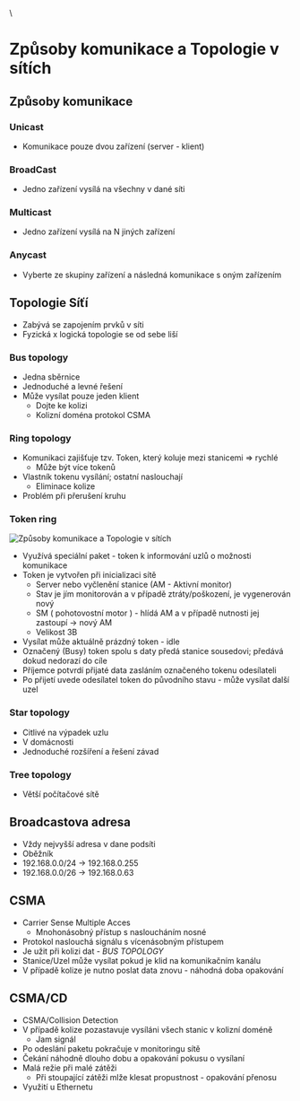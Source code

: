 \

# Způsoby komunikace a Topologie v sítích

## Způsoby komunikace

### Unicast

- Komunikace pouze dvou zařízení (server - klient)

### BroadCast

- Jedno zařízení vysílá na všechny v dané síti

### Multicast

- Jedno zařízení vysílá na N jiných zařízení

### Anycast

- Vyberte ze skupiny zařízení a následná komunikace s oným zařízením

## Topologie Síťí

- Zabývá se zapojením prvků v síti
- Fyzická x logická topologie se od sebe liší

### Bus topology

- Jedna sběrnice
- Jednoduché a levné řešení
- Může vysílat pouze jeden klient
  - Dojte ke kolizi
  - Kolizní doména protokol CSMA

### Ring topology

- Komunikaci zajišťuje tzv. Token, který koluje mezi stanicemi => rychlé
  - Může být více tokenů
- Vlastník tokenu vysílání; ostatní naslouchají
  - Eliminace kolize
- Problém při přerušení kruhu

### Token ring

![Způsoby komunikace a Topologie v sítích](images/Způsoby%20komunikace%20a%20Topologie%20v%20sítích.jpeg)

- Využívá speciální paket - token k informování uzlů o možnosti komunikace
- Token je vytvořen při inicializaci sítě
  - Server nebo vyčlenění stanice (AM - Aktivní monitor)
  - Stav je jím monitorován a v případě ztráty/poškození, je vygenerován nový
  - SM ( pohotovostní motor ) - hlídá AM a v případě nutnosti jej zastoupí -> nový AM
  - Velikost 3B
- Vysílat může aktuálně prázdný token - idle
- Označený (Busy) token spolu s daty předá stanice sousedovi; předává dokud nedorazí do cíle
- Příjemce potvrdí přijaté data zasláním označeného tokenu odesílateli
- Po přijetí uvede odesílatel token do původního stavu - může vysílat další uzel

### Star topology

- Citlivé na výpadek uzlu
- V domácnosti
- Jednoduché rozšíření a řešení závad

### Tree topology

- Větší počítačové sítě

## Broadcastova adresa

- Vždy nejvyšší adresa v dane podsíti
- Oběžník
- 192.168.0.0/24 -> 192.168.0.255
- 192.168.0.0/26 -> 192.168.0.63

## CSMA

- Carrier Sense Multiple Acces
  - Mnohonásobný přístup s nasloucháním nosné
- Protokol naslouchá signálu s vícenásobným přístupem
- Je užit při kolizi dat - *BUS TOPOLOGY*
- Stanice/Uzel může vysílat pokud je klid na komunikačním kanálu
- V případě kolize je nutno poslat data znovu - náhodná doba opakování

## CSMA/CD

- CSMA/Collision Detection
- V případě kolize pozastavuje vysíláni všech stanic v kolizní doméně
  - Jam signál
- Po odeslání paketu pokračuje v monitoringu sítě
- Čekání náhodně dlouho dobu a opakování pokusu o vysílaní
- Malá režie při malé zátěži
  - Při stoupající zátěži mlže klesat propustnost - opakování přenosu
- Využití u Ethernetu
